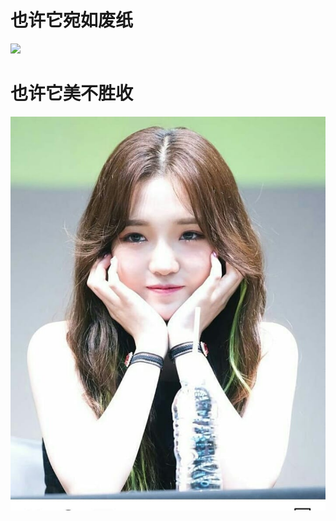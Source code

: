 # 也许它宛如废纸

![](https://github.com/JomanGan/text/blob/master/images/wallhaven-242472.pn)

# 也许它美不胜收
![](https://github.com/JomanGan/text/blob/master/images/43914285_2315563528517388_2743593201372758016_n.jpg)
